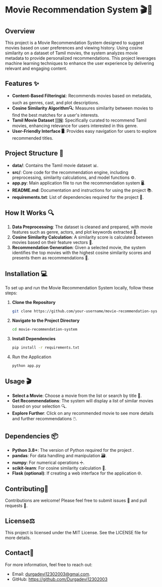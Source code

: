 # Movie Recommendation System 🎬🍿

## Overview
This project is a Movie Recommendation System designed to suggest movies based on user preferences and viewing history. Using cosine similarity on a dataset of Tamil movies, the system analyzes movie metadata to provide personalized recommendations. This project leverages machine learning techniques to enhance the user experience by delivering relevant and engaging content.

## Features ✨
- **Content-Based Filtering📊**: Recommends movies based on metadata, such as genres, cast, and plot descriptions.
- **Cosine Similarity Algorithm🔍**: Measures similarity between movies to find the best matches for a user's interests.
- **Tamil Movie Dataset 🇮🇳**: Specifically curated to recommend Tamil movies, enhancing relevance for users interested in this genre.
- **User-Friendly Interface 🖥️**: Provides easy navigation for users to explore recommended titles.

## Project Structure 📂
- **data/**: Contains the Tamil movie dataset 📊.
- **src/**: Core code for the recommendation engine, including preprocessing, similarity calculations, and model functions ⚙️.
- **app.py**: Main application file to run the recommendation system 🖥️.
- **README.md**: Documentation and instructions for using the project 📚.
- **requirements.txt**: List of dependencies required for the project 📜.


## How It Works 🔍
1. **Data Preprocessing**: The dataset is cleaned and prepared, with movie features such as genre, actors, and plot keywords extracted 🔄.
2. **Cosine Similarity Calculation**: A similarity score is calculated between movies based on their feature vectors 🔢.
3. **Recommendation Generation**: Given a selected movie, the system identifies the top movies with the highest cosine similarity scores and presents them as recommendations 🎯.


## Installation 💻
To set up and run the Movie Recommendation System locally, follow these steps:

1. **Clone the Repository**
   ```bash
   git clone https://github.com/your-username/movie-recommendation-system.git
2. **Navigate to the Project Directory**
     ```bash
     cd movie-recommendation-system
3. **Install Dependencies**
    ```bash
    pip install -r requirements.txt
4. Run the Application
   ```bash
   python app.py
## Usage 🎬
- **Select a Movie**: Choose a movie from the list or search by title 🎥.
- **Get Recommendations**: The system will display a list of similar movies based on your selection 🔍.
- **Explore Further**: Click on any recommended movie to see more details and further recommendations 🖱️.


## Dependencies 📦
- **Python 3.8+**: The version of Python required for the project .
- **pandas**: For data handling and manipulation 🗃️.
- **numpy**: For numerical operations ➗.
- **scikit-learn**: For cosine similarity calculation 🔢.
- **Flask (optional)**: If creating a web interface for the application 🌐.


## Contributing🤝
Contributions are welcome! Please feel free to submit issues  🐛 and pull requests 🔄.

## License⚖️
This project is licensed under the MIT License. See the LICENSE file for more details.

## Contact📧
For more information, feel free to reach out:

- Email: durgadevi12302003@gmai.com.
- GitHub: https://github.com/Durgadevi12302003


